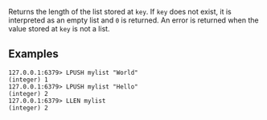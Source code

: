 Returns the length of the list stored at `key`.
If `key` does not exist, it is interpreted as an empty list and `0` is returned.
An error is returned when the value stored at `key` is not a list.

## Examples

```
127.0.0.1:6379> LPUSH mylist "World"
(integer) 1
127.0.0.1:6379> LPUSH mylist "Hello"
(integer) 2
127.0.0.1:6379> LLEN mylist
(integer) 2
```
